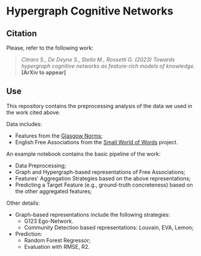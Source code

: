 # Hypergraph Cognitive Networks

## Citation
Please, refer to the following work:

> <i>Citraro S., De Deyne S., Stella M., Rossetti G. (2023) Towards hypergraph cognitive networks as feature-rich models of knowledge.</i> <b> [ArXiv to appear] </b>

## Use

This repository contains the preprocessing analysis of the data we used in the work cited above.

Data includes:
 - Features from the <a href=https://link.springer.com/article/10.3758/s13428-018-1099-3>Glasgow Norms</a>;
 - English Free Associations from the <a href=https://smallworldofwords.org/en/project/home>Small World of Words</a> project.
 
 An example notebook contains the basic pipeline of the work:
  - Data Preprocessing;
  - Graph and Hypergraph-based representations of Free Associations;
  - Features' Aggregation Strategies based on the above representations;
  - Predicting a Target Feature (e.g., ground-truth concreteness) based on the other aggregated features;
 
Other details:
  - Graph-based representations include the following strategies:
    - G123 Ego-Network.
    - Community Detection based representations: Louvain, EVA, Lemon;
  - Prediction:
    - Random Forest Regressor;
    - Evaluation with RMSE, R2.
 
